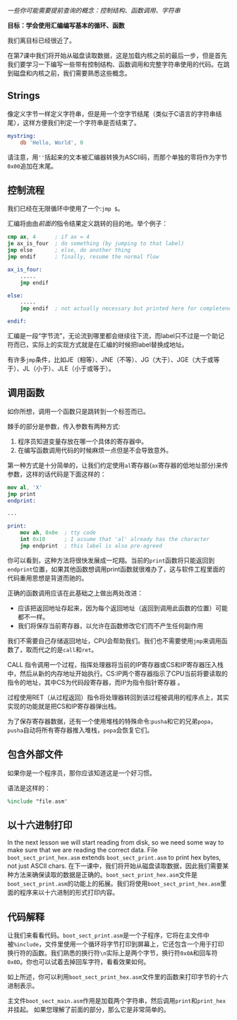 *一些你可能需要提前查询的概念：控制结构、函数调用、字符串*

**目标：学会使用汇编编写基本的循环、函数**

我们离目标已经很近了。

在第7课中我们将开始从磁盘读取数据，这是加载内核之前的最后一步，但是首先我们要学习一下编写一些带有控制结构、函数调用和完整字符串使用的代码。在跳到磁盘和内核之前，我们需要熟悉这些概念。

Strings
-------

像定义字节一样定义字符串，但是用一个空字节结尾（类似于C语言的字符串结尾），这样方便我们判定一个字符串是否结束了。

```nasm
mystring:
    db 'Hello, World', 0
```

请注意，用`''`括起来的文本被汇编器转换为ASCII码，而那个单独的零将作为字节`0x00`追加在末尾。  

控制流程
------------------

我们已经在无限循环中使用了一个:`jmp $`。  

汇编将由由*前面的*指令结果定义跳转的目的地。举个例子：  

```nasm
cmp ax, 4      ; if ax = 4
je ax_is_four  ; do something (by jumping to that label)
jmp else       ; else, do another thing
jmp endif      ; finally, resume the normal flow

ax_is_four:
    .....
    jmp endif

else:
    .....
    jmp endif  ; not actually necessary but printed here for completeness

endif:
```

汇编是一段“字节流”，无论流到哪里都会继续往下流，而label只不过是一个助记符而已，实际上的实现方式就是在汇编的时候把label替换成地址。

有许多`jmp`条件，比如JE（相等）、JNE（不等）、JG（大于）、JGE（大于或等于）、JL（小于）、JLE（小于或等于）。


调用函数
-----------------

如你所想，调用一个函数只是跳转到一个标签而已。

棘手的部分是参数，传入参数有两种方式:  

1. 程序员知道变量存放在哪一个具体的寄存器中。
2. 在编写函数调用代码的时候麻烦一点但是不会导致意外。

第一种方式是十分简单的，让我们约定使用`al`寄存器(`ax`寄存器的低地址部分)来传参数，这样的话代码是下面这样的：
```nasm
mov al, 'X'
jmp print
endprint:

...

print:
    mov ah, 0x0e  ; tty code
    int 0x10      ; I assume that 'al' already has the character
    jmp endprint  ; this label is also pre-agreed
```

你可以看到，这种方法将很快发展成一坨翔。当前的`print`函数将只能返回到`endprint`位置，如果其他函数想调用print函数就很难办了，这与软件工程里面的代码重用思想是背道而驰的。  

正确的函数调用应该在此基础之上做出两处改进：

- 应该把返回地址存起来，因为每个返回地址（返回到调用此函数的位置）可能都不一样。
- 我们将保存当前寄存器，以允许在函数修改它们而不产生任何副作用

我们不需要自己存储返回地址，CPU会帮助我们。我们也不需要使用`jmp`来调用函数了，取而代之的是`call`和`ret`。

CALL 指令调用一个过程，指挥处理器将当前的IP寄存器或CS和IP寄存器压入栈中，然后从新的内存地址开始执行。CS:IP两个寄存器指示了CPU当前将要读取的指令的地址，其中CS为代码段寄存器，而IP为指令指针寄存器 。

过程使用RET（从过程返回）指令将处理器转回到该过程被调用的程序点上，其实实现的功能就是把CS和IP寄存器弹出栈。

为了保存寄存器数据，还有一个使用堆栈的特殊命令:`pusha`和它的兄弟`popa`，`pusha`自动将所有寄存器推入堆栈，`popa`会恢复它们。 


包含外部文件
------------------------

如果你是一个程序员，那你应该知道这是一个好习惯。 

语法是这样的：
```nasm
%include "file.asm"
```


以十六进制打印
-------------------

In the next lesson we will start reading from disk, so we need some way
to make sure that we are reading the correct data. File `boot_sect_print_hex.asm`
extends `boot_sect_print.asm` to print hex bytes, not just ASCII chars.
在下一课中，我们将开始从磁盘读取数据，因此我们需要某种方法来确保读取的数据是正确的。`boot_sect_print_hex.asm`文件是`boot_sect_print.asm`的功能上的拓展。我们将使用`boot_sect_print_hex.asm`里面的程序来以十六进制的形式打印内容。


代码解释
-----

让我们来看看代码。`boot_sect_print.asm`是一个子程序，它将在主文件中被`%include`，文件里使用一个循环将字节打印到屏幕上，它还包含一个用于打印换行符的函数。我们熟悉的换行符`\n`实际上是两个字节，换行符`0x0A`和回车符`0x0D`。你也可以试着去掉回车字符，看看效果如何。

如上所述，你可以利用`boot_sect_print_hex.asm`文件里的函数来打印字节的十六进制表示。

主文件`boot_sect_main.asm`作用是加载两个字符串，然后调用`print`和`print_hex`并挂起。 如果您理解了前面的部分，那么它是非常简单的。